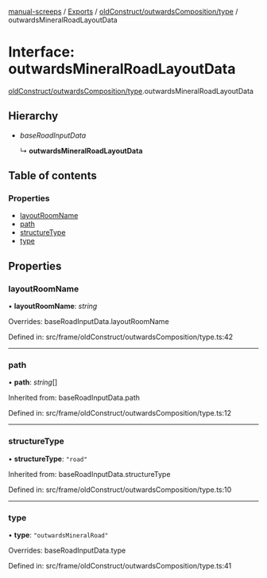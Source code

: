 [manual-screeps](../README.md) / [Exports](../modules.md) / [oldConstruct/outwardsComposition/type](../modules/oldconstruct_outwardscomposition_type.md) / outwardsMineralRoadLayoutData

# Interface: outwardsMineralRoadLayoutData

[oldConstruct/outwardsComposition/type](../modules/oldconstruct_outwardscomposition_type.md).outwardsMineralRoadLayoutData

## Hierarchy

- *baseRoadInputData*

  ↳ **outwardsMineralRoadLayoutData**

## Table of contents

### Properties

- [layoutRoomName](oldconstruct_outwardscomposition_type.outwardsmineralroadlayoutdata.md#layoutroomname)
- [path](oldconstruct_outwardscomposition_type.outwardsmineralroadlayoutdata.md#path)
- [structureType](oldconstruct_outwardscomposition_type.outwardsmineralroadlayoutdata.md#structuretype)
- [type](oldconstruct_outwardscomposition_type.outwardsmineralroadlayoutdata.md#type)

## Properties

### layoutRoomName

• **layoutRoomName**: *string*

Overrides: baseRoadInputData.layoutRoomName

Defined in: src/frame/oldConstruct/outwardsComposition/type.ts:42

___

### path

• **path**: *string*[]

Inherited from: baseRoadInputData.path

Defined in: src/frame/oldConstruct/outwardsComposition/type.ts:12

___

### structureType

• **structureType**: ``"road"``

Inherited from: baseRoadInputData.structureType

Defined in: src/frame/oldConstruct/outwardsComposition/type.ts:10

___

### type

• **type**: ``"outwardsMineralRoad"``

Overrides: baseRoadInputData.type

Defined in: src/frame/oldConstruct/outwardsComposition/type.ts:41
